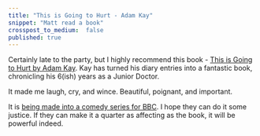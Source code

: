 ```yaml
---
title: "This is Going to Hurt - Adam Kay"
snippet: "Matt read a book"
crosspost_to_medium:  false
published: true
---
```


Certainly late to the party, but I highly recommend this book - [This is Going to Hurt by Adam Kay](http://www.thisisgoingtohurt.co.uk). Kay has turned his diary entries into a fantastic book, chronicling his 6(ish) years as a Junior Doctor. 

It made me laugh, cry, and wince. Beautiful, poignant, and important. 

It is [being made into a comedy series for BBC](https://m.imdb.com/title/tt8681148/?ref_=m_nm_knf_t1). I hope they can do it some justice. If they can make it a quarter as affecting as the book, it will be powerful indeed. 